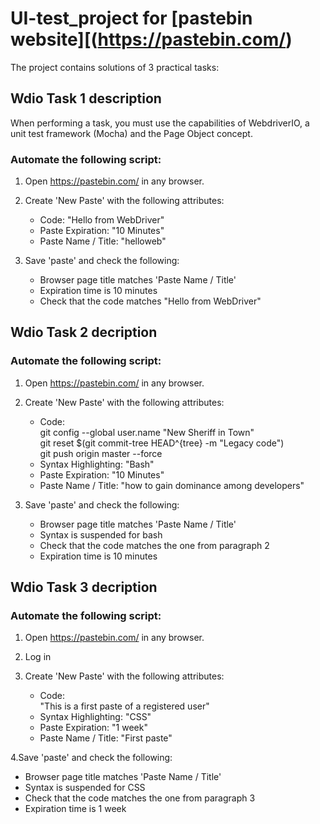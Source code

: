 # UI-test_project for [pastebin website][(https://pastebin.com/)


The project contains solutions of 3 practical tasks:

## Wdio Task 1 description

When performing a task, you must use the capabilities of WebdriverIO, a unit test framework (Mocha) and the Page Object concept.

### Automate the following script:

1. Open https://pastebin.com/  in any browser.

2. Create 'New Paste' with the following attributes:
   * Code: "Hello from WebDriver"
   * Paste Expiration: "10 Minutes"
   * Paste Name / Title: "helloweb"

3. Save 'paste' and check the following:
   * Browser page title matches 'Paste Name / Title'
   * Expiration time is 10 minutes
   * Check that the code matches "Hello from WebDriver"

## Wdio Task 2 decription

### Automate the following script:

1. Open https://pastebin.com/ in any browser.

2. Create 'New Paste' with the following attributes:
   * Code:  
     git config --global user.name  "New Sheriff in Town"  
     git reset $(git commit-tree HEAD^{tree} -m "Legacy code")  
     git push origin master --force  
   * Syntax Highlighting: "Bash"
   * Paste Expiration: "10 Minutes"
   * Paste Name / Title: "how to gain dominance among developers"
   
3. Save 'paste' and check the following:
   * Browser page title matches 'Paste Name / Title'
   * Syntax is suspended for bash
   * Check that the code matches the one from paragraph 2
   * Expiration time is 10 minutes

## Wdio Task 3 decription

### Automate the following script:

1. Open https://pastebin.com/ in any browser.
2. Log in

3. Create 'New Paste' with the following attributes:
   * Code:  
    "This is a first paste of a registered user"
   * Syntax Highlighting: "CSS"
   * Paste Expiration: "1 week"
   * Paste Name / Title: "First paste"

4.Save 'paste' and check the following:
   * Browser page title matches 'Paste Name / Title'
   * Syntax is suspended for CSS
   * Check that the code matches the one from paragraph 3
   * Expiration time is 1 week



